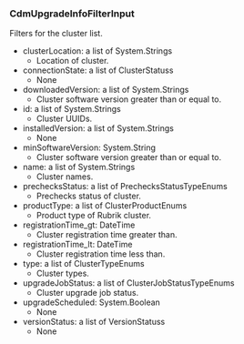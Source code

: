### CdmUpgradeInfoFilterInput
Filters for the cluster list.

- clusterLocation: a list of System.Strings
  - Location of cluster.
- connectionState: a list of ClusterStatuss
  - None
- downloadedVersion: a list of System.Strings
  - Cluster software version greater than or equal to.
- id: a list of System.Strings
  - Cluster UUIDs.
- installedVersion: a list of System.Strings
  - None
- minSoftwareVersion: System.String
  - Cluster software version greater than or equal to.
- name: a list of System.Strings
  - Cluster names.
- prechecksStatus: a list of PrechecksStatusTypeEnums
  - Prechecks status of cluster.
- productType: a list of ClusterProductEnums
  - Product type of Rubrik cluster.
- registrationTime_gt: DateTime
  - Cluster registration time greater than.
- registrationTime_lt: DateTime
  - Cluster registration time less than.
- type: a list of ClusterTypeEnums
  - Cluster types.
- upgradeJobStatus: a list of ClusterJobStatusTypeEnums
  - Cluster upgrade job status.
- upgradeScheduled: System.Boolean
  - None
- versionStatus: a list of VersionStatuss
  - None

